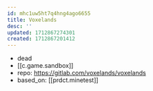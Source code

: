 ```yaml
---
id: mhc1uw5ht7q4hng4ago6655
title: Voxelands
desc: ''
updated: 1712867274301
created: 1712867201412
---
```


- dead
- [[c.game.sandbox]]
- repo: https://gitlab.com/voxelands/voxelands
- based_on: [[prdct.minetest]]